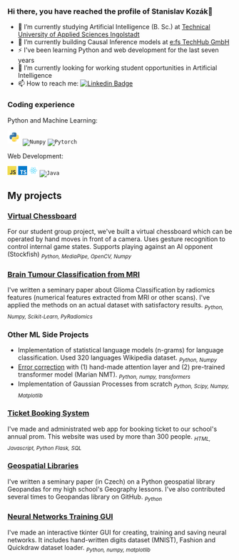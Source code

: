 ### Hi there, you have reached the profile of Stanislav Kozák👋
<!-- temporary outcomment - Github Stats
<img src="https://github-readme-stats.vercel.app/api?username=standakozak&&show_icons=trueicon_color=bb2acf&text_color=ffffff&bg_color=242424" width="50%"/>
 -->

<!--<code><img height="20" alt="Java" src="https://raw.githubusercontent.com/github/explore/80688e429a7d4ef2fca1e82350fe8e3517d3494d/topics/java/java.png"></code>-->

- 🌱 I’m currently studying Artificial Intelligence (B. Sc.) at [Technical University of Applied Sciences Ingolstadt](https://www.thi.de/)
- 🔭 I’m currently building Causal Inference models at [e:fs TechHub GmbH]([https://www.efs-techhub.com/](https://www.efs-techhub.com/efs-portfolio/loesungen/whyond))
- ⚡ I've been learning Python and web development for the last seven years
- 🔭 I’m currently looking for working student opportunities in Artificial Intelligence
- 📫 How to reach me: [![Linkedin Badge](https://img.shields.io/badge/LinkedIn-0077B5?style=for-the-badge&logo=linkedin&logoColor=white)](https://www.linkedin.com/in/stanislav-koz%C3%A1k-b14339242/)


### Coding experience
Python and Machine Learning:


<code><img height="30" alt="Python" src="https://raw.githubusercontent.com/github/explore/80688e429a7d4ef2fca1e82350fe8e3517d3494d/topics/python/python.png"></code>
<code><img height="30" alt="Numpy" src="https://github.com/standakozak/standakozak/assets/47722371/697facab-05c0-4b97-84e8-d7e0397dc224"></code>
<code><img height="30" alt="Pytorch" src="https://github.com/standakozak/standakozak/assets/47722371/6c3dcc86-a5cd-4713-b2fa-0faed4e55b3b"></code>



Web Development:

<code><img height="20" alt="Javascript" src="https://raw.githubusercontent.com/github/explore/80688e429a7d4ef2fca1e82350fe8e3517d3494d/topics/javascript/javascript.png"></code>
<code><img height="20" alt="Typescript" src="https://raw.githubusercontent.com/github/explore/80688e429a7d4ef2fca1e82350fe8e3517d3494d/topics/typescript/typescript.png"></code>
<code><img height="20" alt="REACT" src="https://raw.githubusercontent.com/github/explore/80688e429a7d4ef2fca1e82350fe8e3517d3494d/topics/react/react.png"></code>
<code><img height="30" alt="Java" src="https://github.com/standakozak/standakozak/assets/47722371/ef3211e7-e072-40c3-8fc2-5a944e0cf01b"></code>

## My projects
### [Virtual Chessboard](https://github.com/standakozak/VideoChess)
For our student group project, we've built a virtual chessboard which can be operated by hand moves in front of a camera. Uses gesture recognition to control internal game states. Supports playing against an AI opponent (Stockfish) <sub>*Python, MediaPipe, OpenCV, Numpy*</sub>

### [Brain Tumour Classification from MRI](https://github.com/standakozak/Glioma-Classification)
I've written a seminary paper about Glioma Classification by radiomics features (numerical features extracted from MRI or other scans). I've applied the methods on an actual dataset with satisfactory results. <sub>*Python, Numpy, Scikit-Learn, PyRadiomics*</sub>


### Other ML Side Projects
- Implementation of statistical language models (n-grams) for language classification. Used 320 languages Wikipedia dataset. <sub>*Python, Numpy*</sub>
- [Error correction](https://github.com/standakozak/SpellChecker) with (1) hand-made attention layer and (2) pre-trained transformer model (Marian NMT). <sub>*Python, numpy, transformers*</sub> 
- Implementation of Gaussian Processes from scratch  <sub>*Python, Scipy, Numpy, Matplotlib*</sub>

### [Ticket Booking System](https://github.com/standakozak/ticketsbooking)
I've made and administrated web app for booking ticket to our school's annual prom. This website was used by more than 300 people. <sub>*HTML, Javascript, Python Flask, SQL*</sub>

### [Geospatial Libraries](https://github.com/standakozak/Seminarni-prace-geopandas)
I've written a seminary paper (in Czech) on a Python geospatial library Geopandas for my high school's Geography lessons. I've also contributed several times to Geopandas library on GitHub. <sub>*Python*</sub>

### [Neural Networks Training GUI](https://github.com/standakozak/neural_network_visualization)
I've made an interactive tkinter GUI for creating, training and saving neural networks. It includes hand-written digits dataset (MNIST), Fashion and Quickdraw dataset loader. <sub>*Python, numpy, matplotlib*</sub>


<!--
**standakozak/standakozak** is a ✨ _special_ ✨ repository because its `README.md` (this file) appears on your GitHub profile.

Here are some ideas to get you started:

- 🔭 I’m currently working on ...

- 👯 I’m looking to collaborate on ...
- 🤔 I’m looking for help with ...
- 💬 Ask me about ...

- 😄 Pronouns: ...
-->
